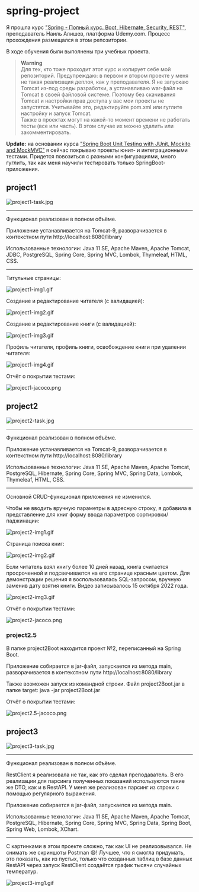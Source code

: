 # spring-project

Я прошла курс ["Spring - Полный курс. Boot, Hibernate, Security, REST"](https://www.udemy.com/course/spring-alishev/), 
преподаватель Наиль Алишев, платформа Udemy.com. Процесс прохождения размещался в этом репозитории.

В ходе обучения были выполнены три учебных проекта.

> **Warning**  
> Для тех, кто тоже проходит этот курс и копирует себе мой репозиторий. Предупреждаю: в первом и втором проекте у меня 
не такая реализация деплоя, как у преподавателя. Я не запускаю Tomcat из-под среды разработки, а устанавливаю war-файл
на Tomcat в своей файловой системе. Поэтому без скачивания Tomcat и настройки прав доступа у вас мои проекты не
запустятся. Учитывайте это, редактируйте pom.xml или гуглите настройку и запуск Tomcat.  
> Также в проектах могут на какой-то момент времени не работать тесты (все или часть). В этом случае их можно удалить 
или закомментировать.

**Update:** на основании курса 
["Spring Boot Unit Testing with JUnit, Mockito and MockMVC"](https://www.udemy.com/course/spring-boot-unit-testing/)
я сейчас покрываю проекты юнит- и интеграционными тестами. Придется повозиться с разными конфигурациями, много гуглить,
так как меня научили тестировать только SpringBoot-приложения. 

## project1

![project1-task.jpg](project1/img.jpg)

---

Функционал реализован в полном объёме.

Приложение устанавливается на Tomcat-9, разворачивается в контекстном пути http://localhost:8080/library

Использованные технологии: Java 11 SE, Apache Maven, Apache Tomcat, JDBC, PostgreSQL, Spring Core, Spring MVC, Lombok,
Thymeleaf, HTML, CSS.

---

Титульные страницы:

![project1-img1.gif](project1/img1.gif)

Создание и редактирование читателя (с валидацией):

![project1-img2.gif](project1/img2.gif)

Создание и редактирование книги (с валидацией):

![project1-img3.gif](project1/img3.gif)

Профиль читателя, профиль книги, освобождение книги при удалении читателя:

![project1-img4.gif](project1/img4.gif)

Отчёт о покрытии тестами:

![project1-jacoco.png](project1/jacoco.png)

## project2

![project2-task.jpg](project2/img.jpg)

---

Функционал реализован в полном объёме.

Приложение устанавливается на Tomcat-9, разворачивается в контекстном пути http://localhost:8080/library

Использованные технологии: Java 11 SE, Apache Maven, Apache Tomcat, PostgreSQL, Hibernate, Spring Core, Spring MVC,
Spring Data, Lombok, Thymeleaf, HTML, CSS.

---

Основной CRUD-функционал приложения не изменился.

Чтобы не вводить вручную параметры в адресную строку, я добавила в представление для книг форму ввода параметров 
сортировки/паджинации:

![project2-img1.gif](project2/img1.gif)

Страница поиска книг:

![project2-img2.gif](project2/img2.gif)

Если читатель взял книгу более 10 дней назад, книга считается просроченной и подсвечивается на его странице красным
цветом. Для демонстрации решения я воспользовалась SQL-запросом, вручную заменив дату взятия книги. Видео записывалось
15 октября 2022 года.

![project2-img3.gif](project2/img3.gif)

Отчёт о покрытии тестами:

![project2-jacoco.png](project2/jacoco.png)

### project2.5

В папке project2Boot находится проект №2, переписанный на Spring Boot.

Приложение собирается в jar-файл, запускается из метода main, разворачивается в контекстном пути 
http://localhost:8080/library

Также возможен запуск из командной строки. Файл project2Boot.jar в папке target: java -jar project2Boot.jar

Отчёт о покрытии тестами:

![project2.5-jacoco.png](project2Boot/jacoco.png)

## project3

![project3-task.jpg](project3/img.jpg)

---

Функционал реализован в полном объёме.

RestClient я реализовала не так, как это сделал преподаватель. В его реализации для парсинга полученных показаний 
используются такие же DTO, как и в RestAPI. У меня же реализован парсинг из строки с помощью регулярного выражения.

Приложение собирается в jar-файл, запускается из метода main.

Использованные технологии: Java 11 SE, Apache Maven, Apache Tomcat, PostgreSQL, Hibernate, Spring Core, Spring MVC,
Spring Data, Spring Boot, Spring Web, Lombok, XChart.

---

С картинками в этом проекте сложно, так как UI не реализовывался. Не снимать же скриншоты Postman :smile:! Лучшее,
что я смогла придумать, это показать, как из пустых, только что созданных таблиц в базе данных RestAPI через 
запуск RestClient создаётся график тысячи случайных температур.

![project3-img1.gif](project3/img1.gif)